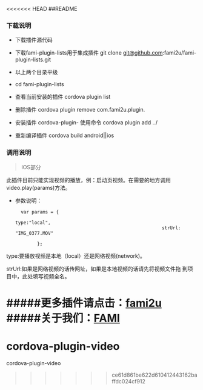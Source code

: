 <<<<<<< HEAD
##README
### 下载说明
* 下载插件源代码

* 下载fami-plugin-lists用于集成插件 git clone git@github.com:fami2u/fami-plugin-lists.git

* 以上两个目录平级

* cd fami-plugin-lists

* 查看当前安装的插件 cordova plugin list

* 删除插件 cordova plugin remove com.fami2u.plugin.

* 安装插件 cordova-plugin- 使用命令 cordova plugin add ../

* 重新编译插件 cordova build android||ios

### 调用说明
> IOS部分

此插件目前只能实现视频的播放，例：启动页视频。在需要的地方调用video.play(params)方法。

- 参数说明：

	
		var params = {
		                                                                                                 	type:"local",
		                                                  	strUrl: "IMG_0377.MOV"
	                                                  
	          };
	       
type:要播放视频是本地（local）还是网络视频(network)。

strUrl:如果是网络视频的话传网址，如果是本地视频的话请先将视频文件拖		到项目中，此处填写视频全名。

#####更多插件请点击：[fami2u](https://github.com/fami2u)
#####关于我们：[FAMI](http://fami2u.com)
=======
# cordova-plugin-video
cordova-plugin-video
>>>>>>> ce61d861be622d610412443162baffdc024cf912
